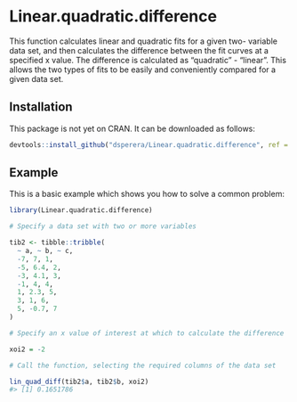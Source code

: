 
<!-- README.md is generated from README.Rmd. Please edit that file -->

# Linear.quadratic.difference

<!-- badges: start -->
<!-- badges: end -->

This function calculates linear and quadratic fits for a given two-
variable data set, and then calculates the difference between the fit
curves at a specified x value. The difference is calculated as
“quadratic” - “linear”. This allows the two types of fits to be easily
and conveniently compared for a given data set.

## Installation

This package is not yet on CRAN. It can be downloaded as follows:

``` r
devtools::install_github("dsperera/Linear.quadratic.difference", ref = "0.2.0")
```

## Example

This is a basic example which shows you how to solve a common problem:

``` r
library(Linear.quadratic.difference)

# Specify a data set with two or more variables

tib2 <- tibble::tribble(
  ~ a, ~ b, ~ c,
  -7, 7, 1,
  -5, 6.4, 2,
  -3, 4.1, 3,
  -1, 4, 4,
  1, 2.3, 5,
  3, 1, 6,
  5, -0.7, 7
)

# Specify an x value of interest at which to calculate the difference

xoi2 = -2

# Call the function, selecting the required columns of the data set

lin_quad_diff(tib2$a, tib2$b, xoi2)
#> [1] 0.1651786
```
